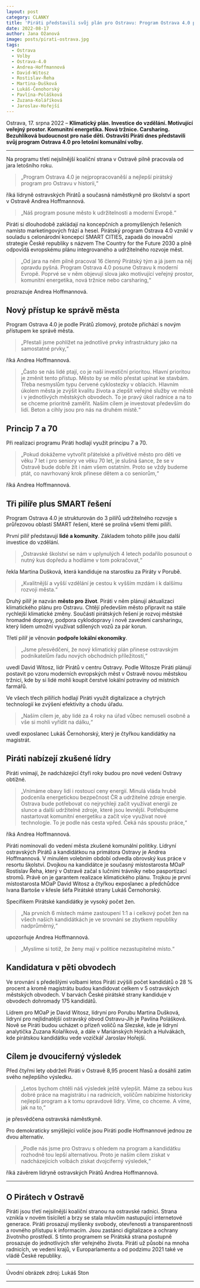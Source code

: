 ```yaml
---
layout: post
category: CLANKY
title: 'Piráti představili svůj plán pro Ostravu: Program Ostrava 4.0 posune město k udržitelnosti a moderní Evropě'
date: 2022-08-17
author: Jana Ožanová
image: posts/pirati-ostrava.jpg
tags:			
  - Ostrava			
  - Volby
  - Ostrava-4.0
  - Andrea-Hoffmannová
  - David-Witosz
  - Rostislav-Řeha
  - Martina-Dušková
  - Lukáš-Čenohorský
  - Pavlína-Polášková
  - Zuzana-Koláříková
  - Jaroslav-Hořejší
---
```


Ostrava, 17. srpna 2022 – **Klimatický plán. Investice do vzdělání. Motivující veřejný prostor. Komunitní energetika. Nová tržnice. Carsharing. Bezuhlíková budoucnost pro naše děti. Ostravští Piráti dnes představili svůj program Ostrava 4.0 pro letošní komunální volby.**


<hr />

Na programu třetí nejsilnější koaliční strana v Ostravě pilně pracovala od jara letošního roku.

> „Program Ostrava 4.0 je nejpropracovaněší a nejlepší pirátský program pro Ostravu v historii,“

říká lídryně ostravských Pirátů a současná náměstkyně pro školství a sport v Ostravě Andrea Hoffmannová.

> „Náš program posune město k udržitelnosti a moderní Evropě.“

Piráti si dlouhodobě zakládají na koncepčních a promyšlených řešeních namísto marketingových frází a hesel. Pirátský program Ostrava 4.0 vznikl v souladu s celonárodní koncepcí SMART CITIES, zapadá do inovační strategie České republiky s názvem The Country for the Future 2030 a plně odpovídá evropskému plánu integrovaného a udržitelného rozvoje měst.

> „Od jara na něm pilně pracoval 16 členný Pirátský tým a já jsem na něj opravdu pyšná. Program Ostrava 4.0 posune Ostravu k moderní Evropě. Poprvé se v něm objevují slova jako motivující veřejný prostor, komunitní energetika, nová tržnice nebo carsharing,“

prozrazuje Andrea Hoffmannová.

## Nový přístup ke správě města

Program Ostrava 4.0 je podle Pirátů zlomový, protože přichází s novým přístupem ke správě města.

> „Přestali jsme pohlížet na jednotlivé prvky infrastruktury jako na samostatné prvky,“

říká Andrea Hoffmannová.

> „Často se nás lidé ptají, co je naší investiční prioritou. Hlavní prioritou je změnit tento přístup. Město by se mělo přestat upínat ke stavbám. Třeba nesmyslům typu červené cyklostezky v oblacích. Hlavním úkolem města je zvýšit kvalitu života a zlepšit veřejné služby ve městě i v jednotlivých městských obvodech. To je pravý úkol radnice a na to se chceme prioritně zaměřit. Naším cílem je investovat především do lidí. Beton a cihly jsou pro nás na druhém místě.“

## Princip 7 a 70

Při realizaci programu Piráti hodlají využít principu 7 a 70.

> „Pokud dokážeme vytvořit přátelské a přívětivé město pro děti ve věku 7 let i pro seniory ve věku 70 let, je slušná šance, že se v Ostravě bude dobře žít i nám všem ostatním. Proto se vždy budeme ptát, co navrhovaný krok přinese dětem a co seniorům,“

říká Andrea Hoffmannová.

## Tři pilíře plus SMART řešení

Program Ostrava 4.0 je strukturován do 3 pilířů udržitelného rozvoje s průřezovou oblastí SMART řešení, které se prolíná všemi třemi pilíři.

První pilíř představují **lidé a komunity**. Základem tohoto pilíře jsou další investice do vzdělání.

> „Ostravské školství se nám v uplynulých 4 letech podařilo posunout o nutný kus dopředu a hodláme v tom pokračovat,“

řekla Martina Dušková, která kandiduje na starostku za Piráty v Porubě.

> „Kvalitnější a vyšší vzdělání je cestou k vyšším mzdám i k dalšímu rozvoji města.“

Druhý pilíř je nazván **město pro život**. Piráti v něm plánují aktualizaci klimatického plánu pro Ostravu. Chtějí především město připravit na stále rychlejší klimatické změny. Součástí pirátských řešení je rozvoj městské hromadné dopravy, podpora cyklodopravy i nově zavedení carsharingu, který lidem umožní využívat sdílených vozů za pár korun.

Třetí pilíř je věnován **podpoře lokální ekonomiky**.

> „Jsme přesvědčeni, že nový klimatický plán přinese ostravským podnikatelům řadu nových obchodních příležitostí,“

uvedl David Witosz, lídr Pirátů v centru Ostravy. Podle Witosze Piráti plánují postavit po vzoru moderních evropských měst v Ostravě novou městskou tržnici, kde by si lidé mohli koupit čerstvé lokální potraviny od místních farmářů.

Ve všech třech pilířích hodlají Piráti využít digitalizace a chytrých technologií ke zvýšení efektivity a chodu úřadu.

> „Naším cílem je, aby lidé za 4 roky na úřad vůbec nemuseli osobně a vše si mohli vyřídit na dálku,“

uvedl exposlanec Lukáš Černohorský, který je čtyřkou kandidátky na magistrát.

## Piráti nabízejí zkušené lídry

Piráti vnímají, že nadcházející čtyři roky budou pro nové vedení Ostravy obtížné.

> „Vnímáme obavy lidí i rostoucí ceny energií. Minulá vláda hrubě podcenila energetickou bezpečnost ČR a udržitelné zdroje energie. Ostrava bude potřebovat co nejrychleji začít využívat energii ze slunce a další udržitelné zdroje, které jsou levnější. Potřebujeme nastartovat komunitní energetiku a začít více využívat nové technologie. To je podle nás cesta vpřed. Čeká nás spoustu práce,“

říká Andrea Hoffmannová.

Piráti nominovali do vedení města zkušené komunální politiky. Lídryní ostravských Pirátů a kandidátkou na primátora Ostravy je Andrea Hoffmannová. V minulém volebním období odvedla obrovský kus práce v resortu školství. Dvojkou na kandidátce je současný místostarosta MOaP Rostislav Řeha, který v Ostravě začal s lučními trávníky nebo pasportizací stromů. Právě on je garantem realizace klimatického plánu. Trojkou je první místostarosta MOaP David Witosz a čtyřkou exposlanec a předchůdce Ivana Bartoše v křesle šéfa Pirátské strany Lukáš Černohorský.

Specifikem Pirátské kandidátky je vysoký počet žen.

> „Na prvních 6 místech máme zastoupení 1:1 a i celkový počet žen na všech našich kandidátkách je ve srovnání se zbytkem republiky nadprůměrný,“

upozorňuje Andrea Hoffmannová.

> „Myslíme si totiž, že ženy mají v politice nezastupitelné místo.“

## Kandidatura v pěti obvodech

Ve srovnání s předešlými volbami letos Piráti zvýšili počet kandidátů o 28 % procent a kromě magistrátu budou kandidovat celkem v 5 ostravských městských obvodech. V barvách České pirátské strany kandiduje v obvodech dohromady 175 kandidátů.

Lídrem pro MOaP je David Witosz, lídryní pro Porubu Martina Dušková, lídryní pro nejlidnatější ostravský obvod Ostravu-Jih je Pavlína Polášková. Nově se Piráti budou ucházet o přízeň voličů na Slezské, kde je lídryní analytička Zuzana Kolaříková, a dále v Mariánských Horách a Hulvákách, kde pirátskou kandidátku vede vozíčkář Jaroslav Hořejší.

## Cílem je dvouciferný výsledek

Před čtyřmi lety obdrželi Piráti v Ostravě 8,95 procent hlasů a dosáhli zatím svého nejlepšího výsledku.

> „Letos bychom chtěli náš výsledek ještě vylepšit. Máme za sebou kus dobré práce na magistrátu i na radnicích, voličům nabízíme historicky nejlepší program a k tomu opravdové lídry. Víme, co chceme. A víme, jak na to,“

je přesvědčena ostravská náměstkyně.  

Pro demokraticky smýšlející voliče jsou Piráti podle Hoffmannové jednou ze dvou alternativ.

> „Podle nás jsme pro Ostravu s ohledem na program a kandidátku rozhodně tou lepší alternativou. Proto je naším cílem získat v nadcházejících volbách získat dvojciferný výsledek,“

říká závěrem lídryně ostravských Pirátů Andrea Hoffmannová.

---

## O Pirátech v Ostravě

Piráti jsou třetí nejsilnější koaliční stranou na ostravské radnici. Strana vznikla v novém tisíciletí a brzy se stala mluvčím nastupující internetové generace. Piráti prosazují myšlenky svobody, otevřenosti a transparentnosti a rovného přístupu k informacím. Jsou zastánci digitalizace a ochrany životního prostředí. S tímto programem se Pirátská strana postupně prosazuje do jednotlivých sfér veřejného života. Piráti už působí na mnoha radnicích, ve vedení krajů, v Europarlamentu a od podzimu 2021 také ve vládě České republiky.

---

Úvodní obrázek zdroj: Lukáš Ston

- - -
